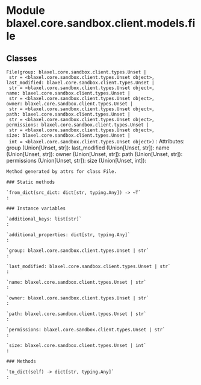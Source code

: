 Module blaxel.core.sandbox.client.models.file
=============================================

Classes
-------

`File(group: blaxel.core.sandbox.client.types.Unset | str = <blaxel.core.sandbox.client.types.Unset object>, last_modified: blaxel.core.sandbox.client.types.Unset | str = <blaxel.core.sandbox.client.types.Unset object>, name: blaxel.core.sandbox.client.types.Unset | str = <blaxel.core.sandbox.client.types.Unset object>, owner: blaxel.core.sandbox.client.types.Unset | str = <blaxel.core.sandbox.client.types.Unset object>, path: blaxel.core.sandbox.client.types.Unset | str = <blaxel.core.sandbox.client.types.Unset object>, permissions: blaxel.core.sandbox.client.types.Unset | str = <blaxel.core.sandbox.client.types.Unset object>, size: blaxel.core.sandbox.client.types.Unset | int = <blaxel.core.sandbox.client.types.Unset object>)`
:   Attributes:
        group (Union[Unset, str]):
        last_modified (Union[Unset, str]):
        name (Union[Unset, str]):
        owner (Union[Unset, str]):
        path (Union[Unset, str]):
        permissions (Union[Unset, str]):
        size (Union[Unset, int]):
    
    Method generated by attrs for class File.

    ### Static methods

    `from_dict(src_dict: dict[str, typing.Any]) ‑> ~T`
    :

    ### Instance variables

    `additional_keys: list[str]`
    :

    `additional_properties: dict[str, typing.Any]`
    :

    `group: blaxel.core.sandbox.client.types.Unset | str`
    :

    `last_modified: blaxel.core.sandbox.client.types.Unset | str`
    :

    `name: blaxel.core.sandbox.client.types.Unset | str`
    :

    `owner: blaxel.core.sandbox.client.types.Unset | str`
    :

    `path: blaxel.core.sandbox.client.types.Unset | str`
    :

    `permissions: blaxel.core.sandbox.client.types.Unset | str`
    :

    `size: blaxel.core.sandbox.client.types.Unset | int`
    :

    ### Methods

    `to_dict(self) ‑> dict[str, typing.Any]`
    :